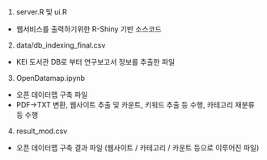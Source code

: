 1. server.R 및 ui.R
- 웹서비스를 출력하기위한 R-Shiny 기반 소스코드

2. data/db_indexing_final.csv
- KEI 도서관 DB로 부터 연구보고서 정보를 추출한 파일

3. OpenDatamap.ipynb
- 오픈 데이터맵 구축 파일
- PDF->TXT 변환, 웹사이트 추출 및 카운트, 키워드 추출 등 수행, 카테고리 재분류 등 수행

4. result_mod.csv
- 오픈 데이터맵 구축 결과 파일 (웹사이트 / 카테고리 / 카운트 등으로 이루어진 파일)

